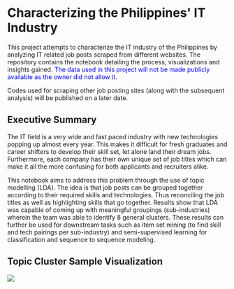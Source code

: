 # Characterizing the Philippines' IT Industry
This project attempts to characterize the IT industry of the Philippines by analyzing IT related job posts scraped from different websites. The repository contains the notebook detailing the process, visualizations and insights gained. <font color='blue'>The data used in this project will not be made publicly available as the owner did not allow it.</font>

Codes used for scraping other job posting sites (along with the subsequent analysis) will be published on a later date.

## Executive Summary
The IT field is a very wide and fast paced industry with new technologies popping up almost every year. This makes it difficult for fresh graduates and career shifters to develop their skill set, let alone land their dream jobs. Furthermore, each company has their own unique set of job titles which can make it all the more confusing for both applicants and recruiters alike.

This notebook aims to address this problem through the use of topic modelling (LDA). The idea is that job posts can be grouped together according to their required skills and technologies. Thus reconciling the job titles as well as highlighting skills that go together. Results show that LDA was capable of coming up with meaningful groupings (sub-industries) wherein the team was able to identify 8 general clusters. These results can further be used for downstream tasks such as item set mining (to find skill and tech pairings per sub-industry) and semi-supervised learning for classification and sequence to sequence modeling.

## Topic Cluster Sample Visualization

<img src='https://github.com/silvski/Characterizing-the-Philippines-IT-Industry/blob/master/results/3.JPG?raw=true'>
